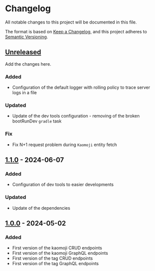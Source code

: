 # Changelog

All notable changes to this project will be documented in this file.

The format is based on [Keep a Changelog](https://keepachangelog.com/en/1.1.0/),
and this project adheres to [Semantic Versioning](https://semver.org/spec/v2.0.0.html).

## [Unreleased]

Add the changes here.

### Added

- Configuration of the default logger with rolling policy to trace server logs in a file

### Updated

- Update of the dev tools configuration - removing of the broken bootRunDev `gradle` task

### Fix

- Fix N+1 request problem during `Kaomoji` entity fetch

## [1.1.0] - 2024-06-07

### Added

- Configuration of dev tools to easier developments

### Updated

- Update of the dependencies

## [1.0.0] - 2024-05-02

### Added

- First version of the kaomoji CRUD endpoints
- First version of the kaomoji GraphQL endpoints
- First version of the tag CRUD endpoints
- First version of the tag GraphQL endpoints

[unreleased]: https://github.com/ablandel/another-kaomoji/compare/1.1.0..main

[1.1.0]: https://github.com/ablandel/another-kaomoji/compare/1.0.0..1.1.0

[1.0.0]: https://github.com/ablandel/another-kaomoji/tree/1.0.0
